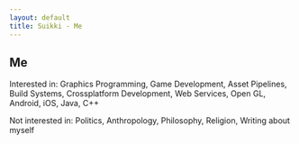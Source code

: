 ```yaml
---
layout: default
title: Suikki - Me
---
```


Me
--

Interested in: Graphics Programming, Game Development, Asset Pipelines, Build Systems, Crossplatform Development, Web Services, Open GL, Android, iOS, Java, C++

Not interested in: Politics, Anthropology, Philosophy, Religion, Writing about myself
